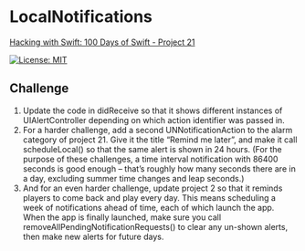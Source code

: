 # LocalNotifications

[Hacking with Swift: 100 Days of Swift - Project 21][1]

[![License: MIT](https://img.shields.io/badge/License-MIT-yellow.svg)](https://opensource.org/licenses/MIT)

## Challenge

1. Update the code in didReceive so that it shows different instances of UIAlertController depending on which action identifier was passed in.
2. For a harder challenge, add a second UNNotificationAction to the alarm category of project 21. Give it the title “Remind me later”, and make it call scheduleLocal() so that the same alert is shown in 24 hours. (For the purpose of these challenges, a time interval notification with 86400 seconds is good enough – that’s roughly how many seconds there are in a day, excluding summer time changes and leap seconds.)
3. And for an even harder challenge, update project 2 so that it reminds players to come back and play every day. This means scheduling a week of notifications ahead of time, each of which launch the app. When the app is finally launched, make sure you call removeAllPendingNotificationRequests() to clear any un-shown alerts, then make new alerts for future days.

[1]: https://www.hackingwithswift.com/100/72
